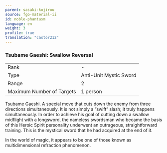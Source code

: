 ```yaml
---
parent: sasaki-kojirou
source: fgo-material-ii
id: noble-phantasm
language: en
weight: 3
profile: true
translation: "castor212"
---
```


### Tsubame Gaeshi: Swallow Reversal

<table>
  <tr><td>Rank</td><td>-</td></tr>
  <tr><td>Type</td><td>Anti-Unit Mystic Sword</td></tr>
  <tr><td>Range</td><td>2</td></tr>
  <tr><td>Maximum Number of Targets</td><td>1 person</td></tr>
</table>

Tsubame Gaeshi.
A special move that cuts down the enemy from three directions simultaneously. It is not simply a “swift” slash; it truly happens simultaneously.
In order to achieve his goal of cutting down a swallow midflight with a longsword, the nameless swordsman who became the basis of this Heroic Spirit personality underwent an outrageous, straightforward training. This is the mystical sword that he had acquired at the end of it.

In the world of magic, it appears to be one of those known as multidimensional refraction phenomenon.
